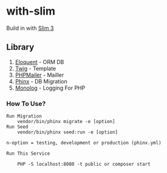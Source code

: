 # with-slim

Build in with [Slim 3](https://slimframework.com)

## Library

1. [Eloquent](https://github.com/illuminate/database) - ORM DB
2. [Twig](https://github.com/twigphp/Twig) - Template
3. [PHPMailer](https://github.com/PHPMailer/PHPMailer) - Mailler
4. [Phinx](https://github.com/cakephp/phinx) - DB Migration
5. [Monolog](https://github.com/Seldaek/monolog) - Logging For PHP

### How To Use?

    Run Migration
        vendor/bin/phinx migrate -e [option]
    Run Seed
        vendor/bin/phinx seed:run -e [option]

    n-option = testing, development or production (phinx.yml)

    Run This Service

        PHP -S localhost:8080 -t public or composer start

